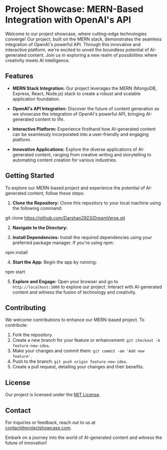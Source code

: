 # Project Showcase: MERN-Based Integration with OpenAI's API

Welcome to our project showcase, where cutting-edge technologies converge! Our project, built on the MERN stack, demonstrates the seamless integration of OpenAI's powerful API. Through this innovative and interactive platform, we're excited to unveil the boundless potential of AI-generated content. Join us in exploring a new realm of possibilities where creativity meets AI intelligence.

## Features

- **MERN Stack Integration:** Our project leverages the MERN (MongoDB, Express, React, Node.js) stack to create a robust and scalable application foundation.

- **OpenAI's API Integration:** Discover the future of content generation as we showcase the integration of OpenAI's powerful API, bringing AI-generated content to life.

- **Interactive Platform:** Experience firsthand how AI-generated content can be seamlessly incorporated into a user-friendly and engaging platform.

- **Innovative Applications:** Explore the diverse applications of AI-generated content, ranging from creative writing and storytelling to automating content creation for various industries.

## Getting Started

To explore our MERN-based project and experience the potential of AI-generated content, follow these steps:

1. **Clone the Repository:** Clone this repository to your local machine using the following command:
   
git clone https://github.com/Darshan2923/DreamVerse.git


2. **Navigate to the Directory:**

3. **Install Dependencies:** Install the required dependencies using your preferred package manager. If you're using npm:

npm install

4. **Start the App:** Begin the app by running:

npm start


5. **Explore and Engage:** Open your browser and go to `http://localhost:3000` to explore our project. Interact with AI-generated content and witness the fusion of technology and creativity.

## Contributing

We welcome contributions to enhance our MERN-based project. To contribute:

1. Fork the repository.
2. Create a new branch for your feature or enhancement: `git checkout -b feature-new-idea`.
3. Make your changes and commit them: `git commit -am 'Add new feature'`.
4. Push to the branch: `git push origin feature-new-idea`.
5. Create a pull request, detailing your changes and their benefits.

## License

Our project is licensed under the [MIT License](LICENSE).

## Contact

For inquiries or feedback, reach out to us at [contact@projectshowcase.com](mailto:contact@projectshowcase.com).

Embark on a journey into the world of AI-generated content and witness the future of innovation!
